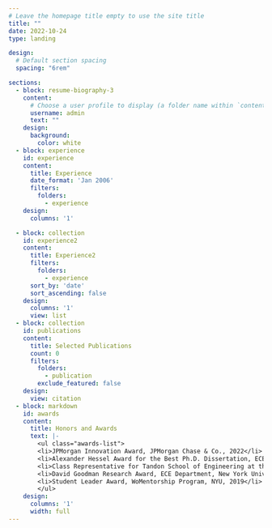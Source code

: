 ```yaml
---
# Leave the homepage title empty to use the site title
title: ""
date: 2022-10-24
type: landing

design:
  # Default section spacing
  spacing: "6rem"

sections:
  - block: resume-biography-3
    content:
      # Choose a user profile to display (a folder name within `content/authors/`)
      username: admin
      text: ""
    design:
      background:
        color: white
  - block: experience
    id: experience
    content:
      title: Experience
      date_format: 'Jan 2006'
      filters:
        folders:
          - experience
    design:
      columns: '1'

  - block: collection
    id: experience2
    content:
      title: Experience2
      filters:
        folders:
          - experience
      sort_by: 'date'
      sort_ascending: false
    design:
      columns: '1'
      view: list
  - block: collection
    id: publications
    content:
      title: Selected Publications
      count: 0
      filters:
        folders:
          - publication
        exclude_featured: false
    design:
      view: citation
  - block: markdown
    id: awards
    content:
      title: Honors and Awards
      text: |-
        <ul class="awards-list">
        <li>JPMorgan Innovation Award, JPMorgan Chase & Co., 2022</li>
        <li>Alexander Hessel Award for the Best Ph.D. Dissertation, ECE Department, NYU, 2020</li>
        <li>Class Representative for Tandon School of Engineering at the NYU Commencement, 2019</li>
        <li>David Goodman Research Award, ECE Department, New York University, 2019</li>
        <li>Student Leader Award, WoMentorship Program, NYU, 2019</li>
        </ul>
    design:
      columns: '1'
      width: full
---
```

